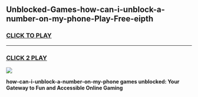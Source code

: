 
## Unblocked-Games-how-can-i-unblock-a-number-on-my-phone-Play-Free-eipth
<h3>
<a href="https://premium76.site?title=how-can-i-unblock-a-number-on-my-phone&ref=10A">CLICK TO PLAY</a></h3>
<hr>

<h3>
<a href="https://premium76.site?title=how-can-i-unblock-a-number-on-my-phone&ref=10A">CLICK 2 PLAY</a>
  
</h3>

<a href="https://premium76.site?title=how-can-i-unblock-a-number-on-my-phone&ref=10A"><img src="https://clearcache.store/games.png"></a>


**how-can-i-unblock-a-number-on-my-phone games unblocked: Your Gateway to Fun and Accessible Online Gaming**
